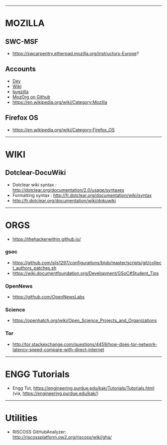 




----

# MOZILLA
## SWC-MSF
+ https://swcarpentry.etherpad.mozilla.org/instructors-Europe?

## Accounts
+ [Dev](https://developer.mozilla.org)
+ [Wiki](https://wiki.mozilla.org/)
+ [bugzilla](https://bugzilla.mozilla.org/)
+ [MozOrg on Github](https://github.com/mozilla/)
+ https://en.wikipedia.org/wiki/Category:Mozilla

## Firefox OS
+ https://en.wikipedia.org/wiki/Category:Firefox_OS

----

# WIKI
## Dotclear-DocuWiki
+ Dotclear wiki syntax : http://dotclear.org/documentation/2.0/usage/syntaxes
+ Formatting syntax : http://fr.dotclear.org/documentation/wiki/syntax
+ http://fr.dotclear.org/documentation/wiki/dokuwiki

----

# ORGS
+ https://thehackerwithin.github.io/

### gsoc
+ https://github.com/sils1297/configurations/blob/master/scripts/git/collect_authors_patches.sh
+ https://wiki.documentfoundation.org/Development/GSoC#Student_Tips

### OpenNews
+ https://github.com/OpenNewsLabs

### Science 
+ https://openhatch.org/wiki/Open_Science_Projects_and_Organizations

### Tor
+ http://tor.stackexchange.com/questions/4459/how-does-tor-network-latency-speed-compare-with-direct-internet

----

# ENGG Tutorials
+ Engg Tut, https://engineering.purdue.edu/kak/Tutorials/Tutorials.html (via, https://engineering.purdue.edu/kak/)

----

# Utilities
+ RISCOSS GitHubAnalyzer: http://riscossplatform.ow2.org/riscoss/wiki/gha/



